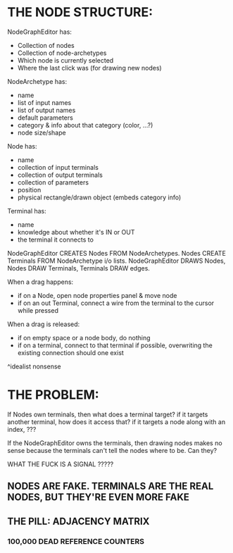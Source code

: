 # THE NODE STRUCTURE:
NodeGraphEditor has:
* Collection of nodes
* Collection of node-archetypes
* Which node is currently selected
* Where the last click was (for drawing new nodes)

NodeArchetype has:
* name
* list of input names
* list of output names
* default parameters
* category & info about that category (color, ...?)
* node size/shape

Node has:
* name
* collection of input terminals
* collection of output terminals
* collection of parameters
* position
* physical rectangle/drawn object (embeds category info)

Terminal has:
* name
* knowledge about whether it's IN or OUT
* the terminal it connects to

NodeGraphEditor CREATES Nodes FROM NodeArchetypes.
Nodes CREATE Terminals FROM NodeArchetype i/o lists.
NodeGraphEditor DRAWS Nodes, 
Nodes DRAW Terminals, 
Terminals DRAW edges.

When a drag happens:
* if on a Node, open node properties panel & move node
* if on an out Terminal, connect a wire from the terminal
to the cursor while pressed

When a drag is released:
* if on empty space or a node body, do nothing
* if on a terminal, connect to that terminal if possible, overwriting
the existing connection should one exist

^idealist nonsense
# THE PROBLEM:
If Nodes own terminals, then what does a terminal target?
if it targets another terminal, how does it access that?
if it targets a node along with an index, ???

If the NodeGraphEditor owns the terminals, then drawing nodes makes no sense
because the terminals can't tell the nodes where to be.
Can they?

WHAT THE FUCK IS A SIGNAL ?????

## NODES ARE FAKE. TERMINALS ARE THE REAL NODES, BUT THEY'RE EVEN MORE FAKE
## THE PILL: ADJACENCY MATRIX
### 100,000 DEAD REFERENCE COUNTERS